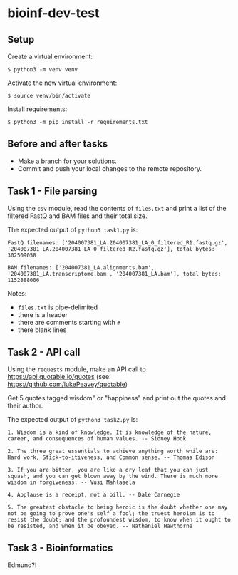 # bioinf-dev-test

## Setup

Create a virtual environment:

`$ python3 -m venv venv`

Activate the new virtual environment:

`$ source venv/bin/activate`

Install requirements:

`$ python3 -m pip install -r requirements.txt`

## Before and after tasks

- Make a branch for your solutions.
- Commit and push your local changes to the remote repository.

## Task 1 - File parsing

Using the `csv` module, read the contents of `files.txt` and print a list of the filtered FastQ and BAM files and their total size.

The expected output of `python3 task1.py` is:

```
FastQ filenames: ['204007381_LA.204007381_LA_0_filtered_R1.fastq.gz', '204007381_LA.204007381_LA_0_filtered_R2.fastq.gz'], total bytes: 302509058

BAM filenames: ['204007381_LA.alignments.bam', '204007381_LA.transcriptome.bam', '204007381_LA.bam'], total bytes: 1152888006

```

Notes:
- `files.txt` is pipe-delimited
- there is a header
- there are comments starting with `#`
- there blank lines

## Task 2 - API call

Using the `requests` module, make an API call to https://api.quotable.io/quotes (see: https://github.com/lukePeavey/quotable)

Get 5 quotes tagged wisdom" or "happiness" and print out the quotes and their author.

The expected output of `python3 task2.py` is:

```
1. Wisdom is a kind of knowledge. It is knowledge of the nature, career, and consequences of human values. -- Sidney Hook

2. The three great essentials to achieve anything worth while are: Hard work, Stick-to-itiveness, and Common sense. -- Thomas Edison

3. If you are bitter, you are like a dry leaf that you can just squash, and you can get blown away by the wind. There is much more wisdom in forgiveness. -- Vusi Mahlasela

4. Applause is a receipt, not a bill. -- Dale Carnegie

5. The greatest obstacle to being heroic is the doubt whether one may not be going to prove one's self a fool; the truest heroism is to resist the doubt; and the profoundest wisdom, to know when it ought to be resisted, and when it be obeyed. -- Nathaniel Hawthorne

```

## Task 3 - Bioinformatics

Edmund?!